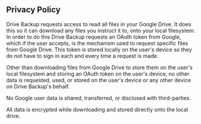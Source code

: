 ## Privacy Policy

Drive Backup requests access to read all files in your Google Drive. It does
this so it can download any files you instruct it to, onto your local
filesystem. In order to do this Drive Backup requests an OAuth token from
Google, which if the user accepts, is the mechanism used to request specific
files from Google Drive. This token is stored locally on the user's device so
they do not have to sign in each and every time a request is made.

Other than downloading files from Google Drive to store them on the user's local
filesystem and storing an OAuth token on the user's device, no other data is
requested, used, or stored on the user's device or any other device on Drive
Backup's behalf.

No Google user data is shared, transferred, or disclosed with third-parties.

All data is encrypted while downloading and stored directly onto the local
drive.
